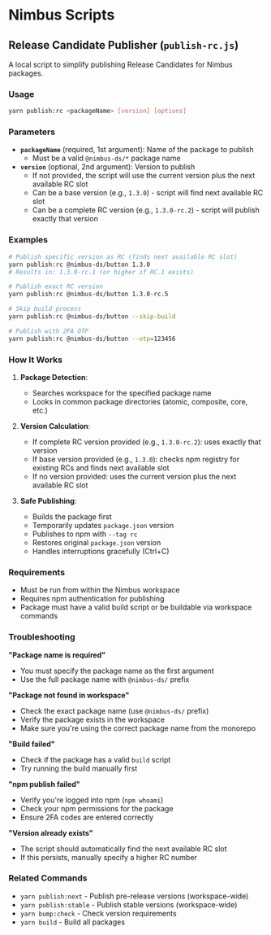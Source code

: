 # Nimbus Scripts

## Release Candidate Publisher (`publish-rc.js`)

A local script to simplify publishing Release Candidates for Nimbus packages.

### Usage

```bash
yarn publish:rc <packageName> [version] [options]
```

### Parameters

- **`packageName`** (required, 1st argument): Name of the package to publish
  - Must be a valid `@nimbus-ds/*` package name
- **`version`** (optional, 2nd argument): Version to publish
  - If not provided, the script will use the current version plus the next available RC slot
  - Can be a base version (e.g., `1.3.0`) - script will find next available RC slot
  - Can be a complete RC version (e.g., `1.3.0-rc.2`) - script will publish exactly that version

### Examples

```bash
# Publish specific version as RC (finds next available RC slot)
yarn publish:rc @nimbus-ds/button 1.3.0
# Results in: 1.3.0-rc.1 (or higher if RC.1 exists)

# Publish exact RC version
yarn publish:rc @nimbus-ds/button 1.3.0-rc.5

# Skip build process
yarn publish:rc @nimbus-ds/button --skip-build

# Publish with 2FA OTP
yarn publish:rc @nimbus-ds/button --otp=123456
```

### How It Works

1. **Package Detection**:

   - Searches workspace for the specified package name
   - Looks in common package directories (atomic, composite, core, etc.)

2. **Version Calculation**:

   - If complete RC version provided (e.g., `1.3.0-rc.2`): uses exactly that version
   - If base version provided (e.g., `1.3.0`): checks npm registry for existing RCs and finds next available slot
   - If no version provided: uses the current version plus the next available RC slot

3. **Safe Publishing**:
   - Builds the package first
   - Temporarily updates `package.json` version
   - Publishes to npm with `--tag rc`
   - Restores original `package.json` version
   - Handles interruptions gracefully (Ctrl+C)

### Requirements

- Must be run from within the Nimbus workspace
- Requires npm authentication for publishing
- Package must have a valid build script or be buildable via workspace commands

### Troubleshooting

**"Package name is required"**

- You must specify the package name as the first argument
- Use the full package name with `@nimbus-ds/` prefix

**"Package not found in workspace"**

- Check the exact package name (use `@nimbus-ds/` prefix)
- Verify the package exists in the workspace
- Make sure you're using the correct package name from the monorepo

**"Build failed"**

- Check if the package has a valid `build` script
- Try running the build manually first

**"npm publish failed"**

- Verify you're logged into npm (`npm whoami`)
- Check your npm permissions for the package
- Ensure 2FA codes are entered correctly

**"Version already exists"**

- The script should automatically find the next available RC slot
- If this persists, manually specify a higher RC number

### Related Commands

- `yarn publish:next` - Publish pre-release versions (workspace-wide)
- `yarn publish:stable` - Publish stable versions (workspace-wide)
- `yarn bump:check` - Check version requirements
- `yarn build` - Build all packages
